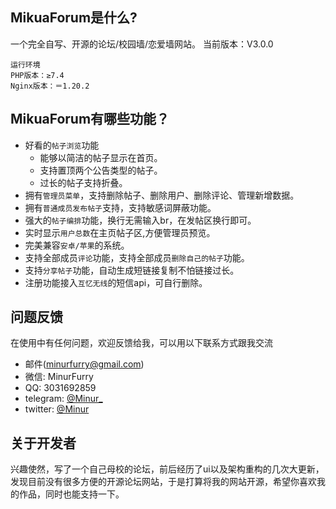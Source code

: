 

## **MikuaForum是什么?**

一个完全自写、开源的论坛/校园墙/恋爱墙网站。
当前版本：V3.0.0

    运行环境
    PHP版本：≥7.4
    Nginx版本：＝1.20.2

## **MikuaForum有哪些功能？**
* 好看的`帖子浏览`功能
    *  能够以简洁的帖子显示在首页。
    *  支持置顶两个公告类型的帖子。
    *  过长的帖子支持折叠。
* 拥有`管理员菜单`，支持删除帖子、删除用户、删除评论、管理新增数据。
* 拥有`普通成员发布帖子`支持，支持敏感词屏蔽功能。
* 强大的`帖子编排`功能，换行无需输入br，在发帖区换行即可。
* 实时显示`用户总数`在主页帖子区,方便管理员预览。
* 完美兼容`安卓/苹果`的系统。
* 支持全部成员`评论`功能，支持全部成员`删除自己的帖子`功能。
* 支持`分享帖子`功能，自动生成短链接复制不怕链接过长。
* 注册功能接入`互忆无线`的短信api，可自行删除。

## 问题反馈

在使用中有任何问题，欢迎反馈给我，可以用以下联系方式跟我交流

* 邮件(minurfurry@gmail.com)
* 微信: MinurFurry
* QQ: 3031692859
* telegram: [@Minur_](http://t.me/Minur_Fur)
* twitter: [@Minur](http://twitter.com/NewWave114514)

## 关于开发者

兴趣使然，写了一个自己母校的论坛，前后经历了ui以及架构重构的几次大更新，发现目前没有很多方便的开源论坛网站，于是打算将我的网站开源，希望你喜欢我的作品，同时也能支持一下。
